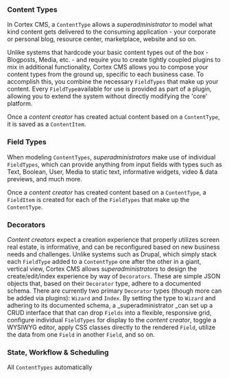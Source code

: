 ### Content Types

In Cortex CMS, a `ContentType` allows a _superadministrator_ to model what kind content gets delivered to the consuming application - your corporate or personal blog, resource center, marketplace, website and so on.

Unlike systems that hardcode your basic content types out of the box - Blogposts, Media, etc. - and require you to create tightly coupled plugins to mix in additional functionality, Cortex CMS allows you to compose your content types from the ground up, specific to each business case. To accomplish this, you combine the necessary `FieldTypes` that make up your content. Every `FieldType`available for use is provided as part of a plugin, allowing you to extend the system without directly modifying the 'core' platform.

Once a _content creator_ has created actual content based on a `ContentType`, it is saved as a `ContentItem`.

### Field Types

When modeling `ContentTypes`, _superadministrators_ make use of individual `FieldTypes`, which can provide anything from input fields with types such as Text, Boolean, User, Media to static text, informative widgets, video & data previews, and much more.

Once a _content creator_ has created content based on a `ContentType`, a `FieldItem` is created for each of the `FieldTypes` that make up the `ContentType`.

### Decorators

_Content creators_ expect a creation experience that properly utilizes screen real estate, is informative, and can be reconfigured based on new business needs and challenges. Unlike systems such as Drupal, which simply stack each `FieldType` added to a `ContentType` one after the other in a giant, vertical view, Cortex CMS allows _superadministrators_ to design the create/edit/index experience by way of `Decorators`. These are simple JSON objects that, based on their `Decorator` type, adhere to a documented schema. There are currently two primary `Decorator` types \(though more can be added via plugins\): `Wizard` and `Index`. By setting the type to `Wizard` and adhering to its documented schema, a _superadministrator _can set up a CRUD interface that that can drop `Fields` into a flexible, responsive grid, configure individual `FieldTypes` for display to the _content creator_, toggle a WYSIWYG editor, apply CSS classes directly to the rendered `Field`, utilize the data from one `Field` in another `Field`, and so on.

### State, Workflow & Scheduling

All `ContentTypes` automatically

